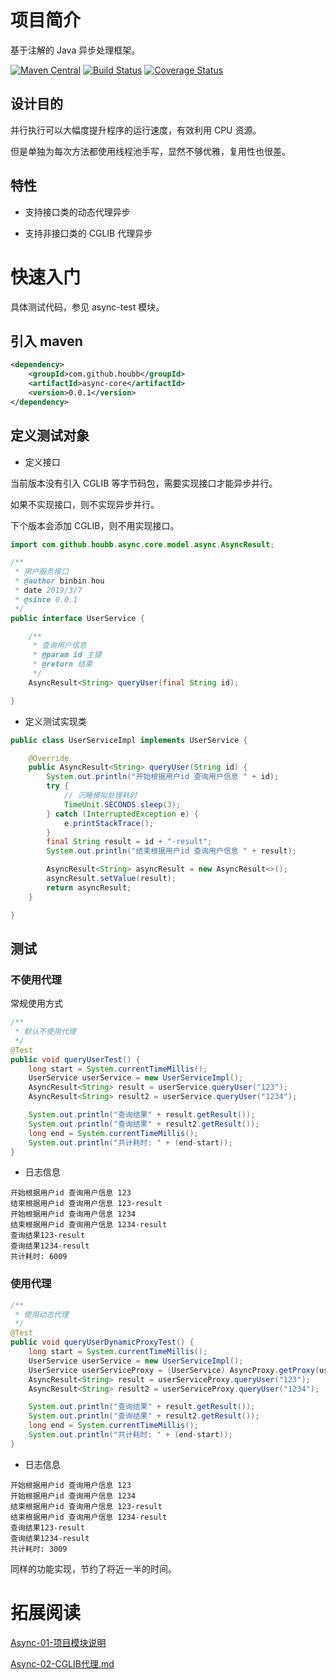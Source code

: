 # 项目简介

基于注解的 Java 异步处理框架。

[![Maven Central](https://maven-badges.herokuapp.com/maven-central/com.github.houbb/async/badge.svg)](http://mvnrepository.com/artifact/com.github.houbb/async)
[![Build Status](https://www.travis-ci.org/houbb/async.svg?branch=master)](https://www.travis-ci.org/houbb/async?branch=master)
[![Coverage Status](https://coveralls.io/repos/github/houbb/async/badge.svg?branch=master)](https://coveralls.io/github/houbb/async?branch=master)


## 设计目的

并行执行可以大幅度提升程序的运行速度，有效利用 CPU 资源。

但是单独为每次方法都使用线程池手写，显然不够优雅，复用性也很差。

## 特性

- 支持接口类的动态代理异步

- 支持非接口类的 CGLIB 代理异步

# 快速入门

具体测试代码，参见 async-test 模块。 

## 引入 maven

```xml
<dependency>
    <groupId>com.github.houbb</groupId>
    <artifactId>async-core</artifactId>
    <version>0.0.1</version>
</dependency>
```

## 定义测试对象

- 定义接口

当前版本没有引入 CGLIB 等字节码包，需要实现接口才能异步并行。

如果不实现接口，则不实现异步并行。

下个版本会添加 CGLIB，则不用实现接口。

```java
import com.github.houbb.async.core.model.async.AsyncResult;

/**
 * 用户服务接口
 * @author binbin.hou
 * date 2019/3/7
 * @since 0.0.1
 */
public interface UserService {

    /**
     * 查询用户信息
     * @param id 主键
     * @return 结果
     */
    AsyncResult<String> queryUser(final String id);

}
```

- 定义测试实现类

```java
public class UserServiceImpl implements UserService {

    @Override
    public AsyncResult<String> queryUser(String id) {
        System.out.println("开始根据用户id 查询用户信息 " + id);
        try {
            // 沉睡模拟处理耗时
            TimeUnit.SECONDS.sleep(3);
        } catch (InterruptedException e) {
            e.printStackTrace();
        }
        final String result = id + "-result";
        System.out.println("结束根据用户id 查询用户信息 " + result);

        AsyncResult<String> asyncResult = new AsyncResult<>();
        asyncResult.setValue(result);
        return asyncResult;
    }

}
```

## 测试

### 不使用代理

常规使用方式

```java
/**
 * 默认不使用代理
 */
@Test
public void queryUserTest() {
    long start = System.currentTimeMillis();
    UserService userService = new UserServiceImpl();
    AsyncResult<String> result = userService.queryUser("123");
    AsyncResult<String> result2 = userService.queryUser("1234");

    System.out.println("查询结果" + result.getResult());
    System.out.println("查询结果" + result2.getResult());
    long end = System.currentTimeMillis();
    System.out.println("共计耗时: " + (end-start));
}
```

- 日志信息

```
开始根据用户id 查询用户信息 123
结束根据用户id 查询用户信息 123-result
开始根据用户id 查询用户信息 1234
结束根据用户id 查询用户信息 1234-result
查询结果123-result
查询结果1234-result
共计耗时: 6009
```

### 使用代理

```java
/**
 * 使用动态代理
 */
@Test
public void queryUserDynamicProxyTest() {
    long start = System.currentTimeMillis();
    UserService userService = new UserServiceImpl();
    UserService userServiceProxy = (UserService) AsyncProxy.getProxy(userService);
    AsyncResult<String> result = userServiceProxy.queryUser("123");
    AsyncResult<String> result2 = userServiceProxy.queryUser("1234");

    System.out.println("查询结果" + result.getResult());
    System.out.println("查询结果" + result2.getResult());
    long end = System.currentTimeMillis();
    System.out.println("共计耗时: " + (end-start));
}
```

- 日志信息

```
开始根据用户id 查询用户信息 123
开始根据用户id 查询用户信息 1234
结束根据用户id 查询用户信息 123-result
结束根据用户id 查询用户信息 1234-result
查询结果123-result
查询结果1234-result
共计耗时: 3009
```

同样的功能实现，节约了将近一半的时间。

# 拓展阅读

[Async-01-项目模块说明](doc/blog/async-01-项目模块介绍.md)

[Async-02-CGLIB代理.md](doc/blog/async-02-CGLIB代理.md)
